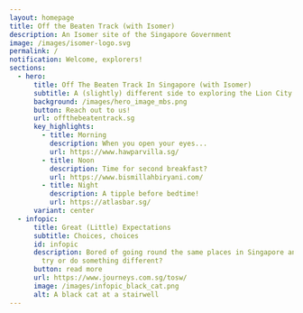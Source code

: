```yaml
---
layout: homepage
title: Off the Beaten Track (with Isomer)
description: An Isomer site of the Singapore Government
image: /images/isomer-logo.svg
permalink: /
notification: Welcome, explorers!
sections:
  - hero:
      title: Off The Beaten Track In Singapore (with Isomer)
      subtitle: A (slightly) different side to exploring the Lion City
      background: /images/hero_image_mbs.png
      button: Reach out to us!
      url: offthebeatentrack.sg
      key_highlights:
        - title: Morning
          description: When you open your eyes...
          url: https://www.hawparvilla.sg/
        - title: Noon
          description: Time for second breakfast?
          url: https://www.bismillahbiryani.com/
        - title: Night
          description: A tipple before bedtime!
          url: https://atlasbar.sg/
      variant: center
  - infopic:
      title: Great (Little) Expectations
      subtitle: Choices, choices
      id: infopic
      description: Bored of going round the same places in Singapore and wanting to
        try or do something different?
      button: read more
      url: https://www.journeys.com.sg/tosw/
      image: /images/infopic_black_cat.png
      alt: A black cat at a stairwell
---
```

